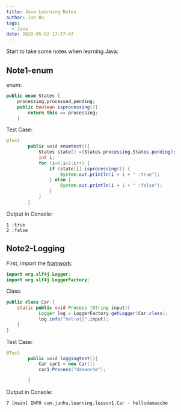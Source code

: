 ```yaml
---
title: Java Learning Notes
author: Jun Hu
tags:
  - Java
date: 2020-05-02 17:57:47
---
```


Start to take some notes when learning Java:

<!-- more -->

## Note1-enum
enum:
```java
public enum States {
    processing,processed,pending;
    public boolean isprocessing(){
        return this == processing;
    }
```
Test Case:
```java
@Test
        public void enumtest(){
            States state[] ={States.processing,States.pending};
            int i;
            for (i=0;i<2;i++) {
                if (state[i].isprocessing()) {
                    System.out.println(i + 1 + " :true");
                } else {
                    System.out.println(i + 1 + " :false");
                }
            }
        }
```
Output in Console:

```
1 :true
2 :false
```

## Note2-Logging

First, import the [framwork](http://www.slf4j.org/manual.html):
```java
import org.slf4j.Logger;
import org.slf4j.LoggerFactory;
```
Class:
```java
public class Car {
    static public void Process (String input){
            Logger log = LoggerFactory.getLogger(Car.class);
            log.info("hello{}",input);
    }
}
```
Test Case:
```java
@Test
        public void loggingtest(){
            Car car1 = new Car();
            car1.Process("damaoche");

        }
```
Output in Console:
```
7 [main] INFO com.junhu.learning.lesson1.Car - hellodamaoche
```

